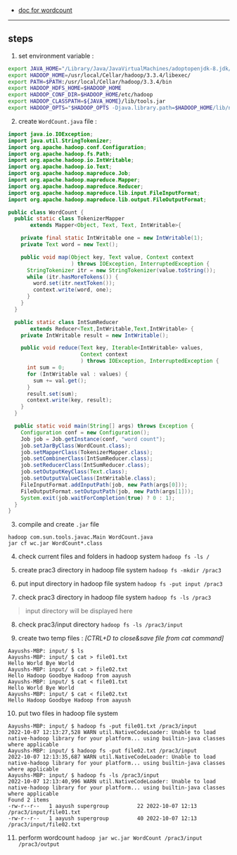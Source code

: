- [doc for wordcount](https://hadoop.apache.org/docs/stable/hadoop-mapreduce-client/hadoop-mapreduce-client-core/MapReduceTutorial.html)
---

## steps

1. set environment variable :
```bash
export JAVA_HOME="/Library/Java/JavaVirtualMachines/adoptopenjdk-8.jdk/Contents/Home"
export HADOOP_HOME=/usr/local/Cellar/hadoop/3.3.4/libexec/
export PATH=$PATH:/usr/local/Cellar/hadoop/3.3.4/bin
export HADOOP_HDFS_HOME=$HADOOP_HOME
export HADOOP_CONF_DIR=$HADOOP_HOME/etc/hadoop
export HADOOP_CLASSPATH=${JAVA_HOME}/lib/tools.jar
export HADOOP_OPTS="$HADOOP_OPTS -Djava.library.path=$HADOOP_HOME/lib/native"
```

2. create `WordCount.java` file : 
```java
import java.io.IOException;
import java.util.StringTokenizer;
import org.apache.hadoop.conf.Configuration;
import org.apache.hadoop.fs.Path;
import org.apache.hadoop.io.IntWritable;
import org.apache.hadoop.io.Text;
import org.apache.hadoop.mapreduce.Job;
import org.apache.hadoop.mapreduce.Mapper;
import org.apache.hadoop.mapreduce.Reducer;
import org.apache.hadoop.mapreduce.lib.input.FileInputFormat;
import org.apache.hadoop.mapreduce.lib.output.FileOutputFormat;

public class WordCount {
  public static class TokenizerMapper
       extends Mapper<Object, Text, Text, IntWritable>{

    private final static IntWritable one = new IntWritable(1);
    private Text word = new Text();

    public void map(Object key, Text value, Context context
                    ) throws IOException, InterruptedException {
      StringTokenizer itr = new StringTokenizer(value.toString());
      while (itr.hasMoreTokens()) {
        word.set(itr.nextToken());
        context.write(word, one);
      }
    }
  }

  public static class IntSumReducer
       extends Reducer<Text,IntWritable,Text,IntWritable> {
    private IntWritable result = new IntWritable();

    public void reduce(Text key, Iterable<IntWritable> values,
                       Context context
                       ) throws IOException, InterruptedException {
      int sum = 0;
      for (IntWritable val : values) {
        sum += val.get();
      }
      result.set(sum);
      context.write(key, result);
    }
  }

  public static void main(String[] args) throws Exception {
    Configuration conf = new Configuration();
    Job job = Job.getInstance(conf, "word count");
    job.setJarByClass(WordCount.class);
    job.setMapperClass(TokenizerMapper.class);
    job.setCombinerClass(IntSumReducer.class);
    job.setReducerClass(IntSumReducer.class);
    job.setOutputKeyClass(Text.class);
    job.setOutputValueClass(IntWritable.class);
    FileInputFormat.addInputPath(job, new Path(args[0]));
    FileOutputFormat.setOutputPath(job, new Path(args[1]));
    System.exit(job.waitForCompletion(true) ? 0 : 1);
  }
}
```

3. compile and create `.jar` file
```
hadoop com.sun.tools.javac.Main WordCount.java
jar cf wc.jar WordCount*.class
```

4. check current files and folders in hadoop system 
`hadoop fs -ls /`

5. create prac3 directory in hadoop file system
`hadoop fs -mkdir /prac3`

6. put input directory in hadoop file system
`hadoop fs -put input /prac3`

7. check prac3 directory in hadoop file system
`hadoop fs -ls /prac3`
> input directory will be displayed here

8. check prac3/input directory
`hadoop fs -ls /prac3/input`

9. create two temp files : *[CTRL+D to close&save file from cat command]*
```
Aayushs-MBP: input/ $ ls
Aayushs-MBP: input/ $ cat > file01.txt
Hello World Bye World
Aayushs-MBP: input/ $ cat > file02.txt
Hello Hadoop Goodbye Hadoop from aayush
Aayushs-MBP: input/ $ cat < file01.txt
Hello World Bye World
Aayushs-MBP: input/ $ cat < file02.txt
Hello Hadoop Goodbye Hadoop from aayush
```

10. put two files in hadoop file system
```
Aayushs-MBP: input/ $ hadoop fs -put file01.txt /prac3/input
2022-10-07 12:13:27,528 WARN util.NativeCodeLoader: Unable to load native-hadoop library for your platform... using builtin-java classes where applicable
Aayushs-MBP: input/ $ hadoop fs -put file02.txt /prac3/input
2022-10-07 12:13:35,687 WARN util.NativeCodeLoader: Unable to load native-hadoop library for your platform... using builtin-java classes where applicable
Aayushs-MBP: input/ $ hadoop fs -ls /prac3/input
2022-10-07 12:13:40,996 WARN util.NativeCodeLoader: Unable to load native-hadoop library for your platform... using builtin-java classes where applicable
Found 2 items
-rw-r--r--   1 aayush supergroup         22 2022-10-07 12:13 /prac3/input/file01.txt
-rw-r--r--   1 aayush supergroup         40 2022-10-07 12:13 /prac3/input/file02.txt
```

11. perform wordcount
`hadoop jar wc.jar WordCount /prac3/input /prac3/output`